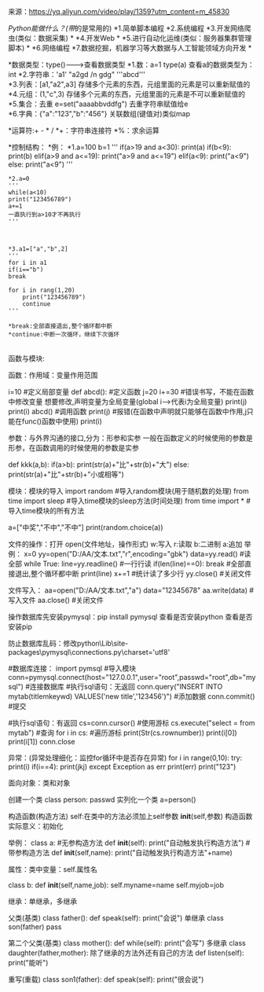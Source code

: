 来源：https://yq.aliyun.com/video/play/1359?utm_content=m_45830<br>

*Python能做什么？(带*的是常用的)
	*1.简单脚本编程
	*2.系统编程
	*3.开发网络爬虫(类似：数据采集)	*
	*4.开发Web	*
	*5.进行自动化运维(类似：服务器集群管理脚本)	*
	*6.网络编程
	*7.数据挖掘，机器学习等大数据与人工智能领域方向开发	*


*数据类型：type()--->查看数据类型
	*1.数：a=1	type(a) 查看a的数据类型为：int
	*2.字符串：'a1'  "a2gd /n gdg"  '''abcd'''	
	*3.列表：[a1,"a2",a3]		存储多个元素的东西，元组里面的元素是可以重新赋值的
	*4.元组：(1,"c",3)		存储多个元素的东西，元组里面的元素是不可以重新赋值的
	*5.集合：去重		e=set("aaaabbvddfg")	去重字符串赋值给e	
	*6.字典：{"a":"123","b":"456"}		关联数组(键值对)类似map

*运算符:+ - * / 
	*+：字符串连接符
	*%：求余运算


*控制结构：
	*例：
	*1.a=100	b=1
	'''
	if(a>19 and a<30):
	print(a)
	if(b<9):
		print(b)
	elif(a>9 and a<=19):
		print("a>9 and a<=19")
	elif(a<9):
		print("a<9")
	else:
		print("a<9")
	'''


	
	*2.a=0
	'''
	while(a<10)	
	print("123456789")
	a+=1
	一直执行到a>10才不再执行
	'''



	*3.a1=["a","b",2]
	'''
	for i in a1
	if(i=="b")
	break

	for i in rang(1,20)
		print("123456789")
		continue
	'''
	
	*break:全部直接退出,整个循环都中断
	*continue:中断一次循环，继续下次循环

<br>
函数与模块:

函数：作用域：变量作用范围

i=10		#定义局部变量
def abcd():	#定义函数
	j=20
	i+=30	#错误书写，不能在函数中修改变量		想要修改,声明变量为全局变量(global i-->代表i为全局变量)
	print(j)
	print(i)
abcd()		#调用函数
print(j)	#报错(在函数中声明就只能够在函数中作用,j只能在func()函数中使用)
print(i)

参数：与外界沟通的接口,分为：形参和实参
一般在函数定义的时候使用的参数是形参，在函数调用的时候使用的参数是实参

def kkk(a,b):
	if(a>b):
		print(str(a)+"比"+str(b)+"大")
	else:
		print(str(a)+"比"+str(b)+"小或相等")


模块：模块的导入
import random			#导入random模块(用于随机数的处理)
from time import sleep	#导入time模块的sleep方法(时间处理)
from time import *		#导入time模块的所有方法

a=["中奖","不中","不中"]
print(random.choice(a))



文件的操作：打开 open(文件地址，操作形式)	w:写入	r:读取	b:二进制	a:追加
举例：
x=0
yy=open("D:/AA/文本.txt","r",encoding="gbk")
data=yy.read()		#读全部
while True:
	line=yy.readline()	#一行行读
	if(len(line)==0):
		break			#全部直接退出,整个循环都中断
	print(line)
	x+=1				#统计读了多少行
yy.close()	#关闭文件

文件写入：
aa=open("D:/AA/文本.txt","a")
data="12345678"
aa.write(data)	#写入文件
aa.close()	#关闭文件




操作数据库先安装pymysql：pip install pymysql
查看是否安装python
查看是否安装pip

防止数据库乱码：修改python\Lib\site-packages\pymysql\connections.py\charset='utf8'

#数据库连接：
import pymsql		#导入模块
conn=pymysql.connect(host="127.0.0.1",user="root",passwd="root",db="mysql")	#连接数据库
#执行sql语句：无返回
conn.query("INSERT INTO mytab(titlemkeywd) VALUES('new title','123456')")	#添加数据
conn.commit()	#提交

#执行sql语句：有返回
cs=conn.cursor()		#使用游标
cs.execute("select = from mytab")	#查询
for i in cs:			#遍历游标
	print(Str(cs.rownumber))
	print(i[0])
	print(i[1])
conn.close


异常：(异常处理细化：监控for循环中是否存在异常)
for i in range(0,10):
	try:
		print(i)
		if(i==4):
			print(jkj)
	except Exception as err
		print(err)
print("123")



面向对象：类和对象

创建一个类
class person:
	passwd
实列化一个类
a=person()


构造函数(构造方法)
self:在类中的方法必须加上self参数
__init__(self,参数)
构造函数实际意义：初始化

举例：
class a:
	#无参构造方法
	def __init__(self):
		print("自动触发执行构造方法")
	#带参构造方法
	def __init__(self,name):
		print("自动触发执行构造方法"+name)

属性：类中变量：self.属性名

class b:
	def __init__(self,name,job):
		self.myname=name
		self.myjob=job
		
		
继承：单继承，多继承

父类(基类)
class father():
	def speak(self):
		print("会说")
单继承
class son(father)
	pass

第二个父类(基类)
class mother():
	def while(self):
		print("会写")
多继承
class daughter(father,mother):
	除了继承的方法外还有自己的方法
	def listen(self):
		print("能听")

重写(重载)
class son1(father):
	def speak(self):
		print("很会说")